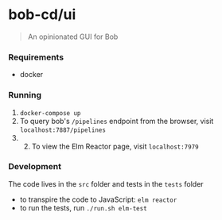 # bob-cd/ui
> An opinionated GUI for Bob

### Requirements 
- docker

### Running
1. `docker-compose up` 
2. To query bob's `/pipelines` endpoint from the browser, visit `localhost:7887/pipelines`
3. 2. To view the Elm Reactor page, visit `localhost:7979`

### Development
The code lives in the `src` folder and tests in the `tests` folder 
- to transpire the code to JavaScript: `elm reactor`
- to run the tests, run `./run.sh elm-test`